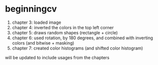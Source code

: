 # beginningcv

1. chapter 3: loaded image
2. chapter 4: inverted the colors in the top left corner
3. chapter 5: draws random shapes (rectangle + circle)
4. chapter 6: used rotation, by 180 degrees, and combined with inverting colors (and bitwise + masking)
5. chapter 7: created color histograms (and shifted color histogram)

will be updated to include usages from the chapters
